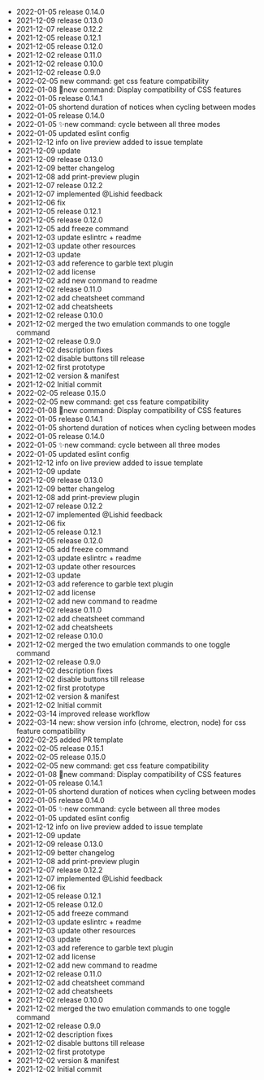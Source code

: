 - 2022-01-05	release 0.14.0
- 2021-12-09	release 0.13.0
- 2021-12-07	release 0.12.2
- 2021-12-05	release 0.12.1
- 2021-12-05	release 0.12.0
- 2021-12-02	release 0.11.0
- 2021-12-02	release 0.10.0
- 2021-12-02	release 0.9.0
- 2022-02-05	new command: get css feature compatibility
- 2022-01-08	🌟new command: Display compatibility of CSS features
- 2022-01-05	release 0.14.1
- 2022-01-05	shortend duration of notices when cycling between modes
- 2022-01-05	release 0.14.0
- 2022-01-05	✨new command: cycle between all three modes
- 2022-01-05	updated eslint config
- 2021-12-12	info on live preview added to issue template
- 2021-12-09	update
- 2021-12-09	release 0.13.0
- 2021-12-09	better changelog
- 2021-12-08	add print-preview plugin
- 2021-12-07	release 0.12.2
- 2021-12-07	implemented @Lishid feedback
- 2021-12-06	fix
- 2021-12-05	release 0.12.1
- 2021-12-05	release 0.12.0
- 2021-12-05	add freeze command
- 2021-12-03	update eslintrc + readme
- 2021-12-03	update other resources
- 2021-12-03	update
- 2021-12-03	add reference to garble text plugin
- 2021-12-02	add license
- 2021-12-02	add new command to readme
- 2021-12-02	release 0.11.0
- 2021-12-02	add cheatsheet command
- 2021-12-02	add cheatsheets
- 2021-12-02	release 0.10.0
- 2021-12-02	merged the two emulation commands to one toggle command
- 2021-12-02	release 0.9.0
- 2021-12-02	description fixes
- 2021-12-02	disable buttons till release
- 2021-12-02	first prototype
- 2021-12-02	version & manifest
- 2021-12-02	Initial commit
- 2022-02-05	release 0.15.0
- 2022-02-05	new command: get css feature compatibility
- 2022-01-08	🌟new command: Display compatibility of CSS features
- 2022-01-05	release 0.14.1
- 2022-01-05	shortend duration of notices when cycling between modes
- 2022-01-05	release 0.14.0
- 2022-01-05	✨new command: cycle between all three modes
- 2022-01-05	updated eslint config
- 2021-12-12	info on live preview added to issue template
- 2021-12-09	update
- 2021-12-09	release 0.13.0
- 2021-12-09	better changelog
- 2021-12-08	add print-preview plugin
- 2021-12-07	release 0.12.2
- 2021-12-07	implemented @Lishid feedback
- 2021-12-06	fix
- 2021-12-05	release 0.12.1
- 2021-12-05	release 0.12.0
- 2021-12-05	add freeze command
- 2021-12-03	update eslintrc + readme
- 2021-12-03	update other resources
- 2021-12-03	update
- 2021-12-03	add reference to garble text plugin
- 2021-12-02	add license
- 2021-12-02	add new command to readme
- 2021-12-02	release 0.11.0
- 2021-12-02	add cheatsheet command
- 2021-12-02	add cheatsheets
- 2021-12-02	release 0.10.0
- 2021-12-02	merged the two emulation commands to one toggle command
- 2021-12-02	release 0.9.0
- 2021-12-02	description fixes
- 2021-12-02	disable buttons till release
- 2021-12-02	first prototype
- 2021-12-02	version & manifest
- 2021-12-02	Initial commit
- 2022-03-14	improved release workflow
- 2022-03-14	new: show version info (chrome, electron, node) for css feature compatibility
- 2022-02-25	added PR template
- 2022-02-05	release 0.15.1
- 2022-02-05	release 0.15.0
- 2022-02-05	new command: get css feature compatibility
- 2022-01-08	🌟new command: Display compatibility of CSS features
- 2022-01-05	release 0.14.1
- 2022-01-05	shortend duration of notices when cycling between modes
- 2022-01-05	release 0.14.0
- 2022-01-05	✨new command: cycle between all three modes
- 2022-01-05	updated eslint config
- 2021-12-12	info on live preview added to issue template
- 2021-12-09	update
- 2021-12-09	release 0.13.0
- 2021-12-09	better changelog
- 2021-12-08	add print-preview plugin
- 2021-12-07	release 0.12.2
- 2021-12-07	implemented @Lishid feedback
- 2021-12-06	fix
- 2021-12-05	release 0.12.1
- 2021-12-05	release 0.12.0
- 2021-12-05	add freeze command
- 2021-12-03	update eslintrc + readme
- 2021-12-03	update other resources
- 2021-12-03	update
- 2021-12-03	add reference to garble text plugin
- 2021-12-02	add license
- 2021-12-02	add new command to readme
- 2021-12-02	release 0.11.0
- 2021-12-02	add cheatsheet command
- 2021-12-02	add cheatsheets
- 2021-12-02	release 0.10.0
- 2021-12-02	merged the two emulation commands to one toggle command
- 2021-12-02	release 0.9.0
- 2021-12-02	description fixes
- 2021-12-02	disable buttons till release
- 2021-12-02	first prototype
- 2021-12-02	version & manifest
- 2021-12-02	Initial commit
